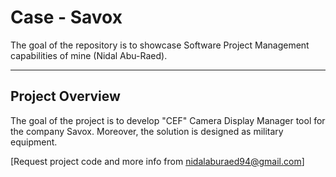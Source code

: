 # Case - Savox

The goal of the repository is to showcase Software Project Management capabilities of mine (Nidal Abu-Raed).


----------------------------------------------------------------------------------------------------------------------------------------------------------------------------------------------------------------------------------------------------------------------------------
## Project Overview

The goal of the project is to develop "CEF" Camera Display Manager tool for the company Savox. Moreover, the solution is designed as military equipment.

[Request project code and more info from nidalaburaed94@gmail.com]
